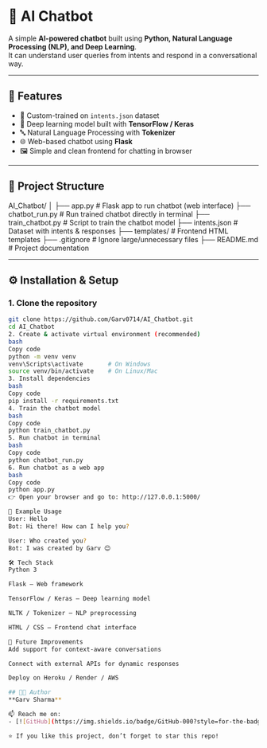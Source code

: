 # 🤖 AI Chatbot  

A simple **AI-powered chatbot** built using **Python, Natural Language Processing (NLP), and Deep Learning**.  
It can understand user queries from intents and respond in a conversational way.  

---

## 🚀 Features
- 🧠 Custom-trained on `intents.json` dataset  
- 🤖 Deep learning model built with **TensorFlow / Keras**  
- 🔤 Natural Language Processing with **Tokenizer**  
- 🌐 Web-based chatbot using **Flask**  
- 🖼️ Simple and clean frontend for chatting in browser  

---

## 📂 Project Structure
AI_Chatbot/
│
├── app.py # Flask app to run chatbot (web interface)
├── chatbot_run.py # Run trained chatbot directly in terminal
├── train_chatbot.py # Script to train the chatbot model
├── intents.json # Dataset with intents & responses
├── templates/ # Frontend HTML templates
├── .gitignore # Ignore large/unnecessary files
├── README.md # Project documentation


---

## ⚙️ Installation & Setup  

### 1. Clone the repository
```bash
git clone https://github.com/Garv0714/AI_Chatbot.git
cd AI_Chatbot
2. Create & activate virtual environment (recommended)
bash
Copy code
python -m venv venv
venv\Scripts\activate       # On Windows
source venv/bin/activate    # On Linux/Mac
3. Install dependencies
bash
Copy code
pip install -r requirements.txt
4. Train the chatbot model
bash
Copy code
python train_chatbot.py
5. Run chatbot in terminal
bash
Copy code
python chatbot_run.py
6. Run chatbot as a web app
bash
Copy code
python app.py
👉 Open your browser and go to: http://127.0.0.1:5000/

🧪 Example Usage
User: Hello
Bot: Hi there! How can I help you?

User: Who created you?
Bot: I was created by Garv 😊

🛠️ Tech Stack
Python 3

Flask – Web framework

TensorFlow / Keras – Deep learning model

NLTK / Tokenizer – NLP preprocessing

HTML / CSS – Frontend chat interface

📌 Future Improvements
Add support for context-aware conversations

Connect with external APIs for dynamic responses

Deploy on Heroku / Render / AWS

## 👨‍💻 Author
**Garv Sharma**  

📫 Reach me on:  
- [![GitHub](https://img.shields.io/badge/GitHub-000?style=for-the-badge&logo=github&logoColor=white)](https://github.com/Garv0714)

⭐ If you like this project, don’t forget to star this repo!

